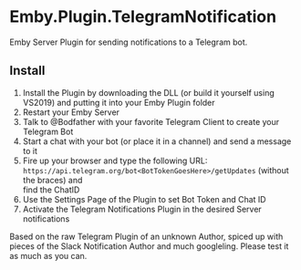 # Emby.Plugin.TelegramNotification

Emby Server Plugin for sending notifications to a Telegram bot.

## Install
1. Install the Plugin by downloading the DLL (or build it yourself using VS2019) and putting it into your Emby Plugin folder
2. Restart your Emby Server
3. Talk to @Bodfather with your favorite Telegram Client to create your Telegram Bot
4. Start a chat with your bot (or place it in a channel) and send a message to it
5. Fire up your browser and type the following URL: `https://api.telegram.org/bot<BotTokenGoesHere>/getUpdates` (without the braces) and   
   find the ChatID 
6. Use the Settings Page of the Plugin to set Bot Token and Chat ID
7. Activate the Telegram Notifications Plugin in the desired Server notifications

Based on the raw Telegram Plugin of an unknown Author, spiced up with pieces of the Slack Notification Author and much googleling.
Please test it as much as you can. 
